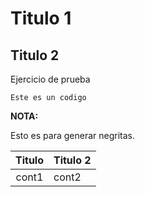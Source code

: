 # Titulo 1
## Titulo 2

Ejercicio de prueba

```
Este es un codigo
```

**NOTA:** 

Esto es para generar negritas.


| Titulo | Titulo 2 |
| :------: | -------- |
| cont1 | cont2 |
